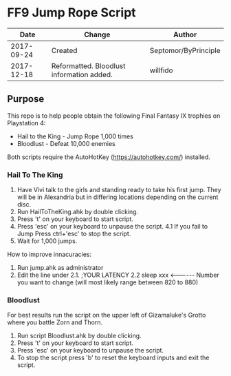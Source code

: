 # FF9 Jump Rope Script

| Date | Change | Author |
| ---- | ------ | ------ |
| 2017-09-24 | Created | Septomor/ByPrinciple |
| 2017-12-18 | Reformatted. Bloodlust information added. | willfido |

## Purpose

This repo is to help people obtain the following Final Fantasy IX trophies on Playstation 4:

* Hail to the King - Jump Rope 1,000 times
* Bloodlust - Defeat 10,000 enemies

Both scripts require the AutoHotKey (https://autohotkey.com/) installed.

### Hail To The King 

1. Have Vivi talk to the girls and standing ready to take his first jump.  They will be in Alexandria but in differing locations depending on the current disc.
2. Run HailToTheKing.ahk by double clicking.
3. Press 't' on your keyboard to start script.
4. Press 'esc' on your keyboard to unpause the script.
4.1 If you fail to Jump Press ctrl+'esc' to stop the script.
5. Wait for 1,000 jumps.

How to improve innacuracies:

1. Run jump.ahk as administrator
2. Edit the line under
2.1. ;YOUR LATENCY
2.2 sleep xxx  <------ Number you want to change (will most likely range between 820 to 880)

### Bloodlust

For best results run the script on the upper left of Gizamaluke's Grotto where you battle Zorn and Thorn.
1. Run script Bloodlust.ahk by double clicking.
2. Press 't' on your keyboard to start script.
3. Press 'esc' on your keyboard to unpause the script.
4. To stop the script press 'b' to reset the keyboard inputs and exit the script.